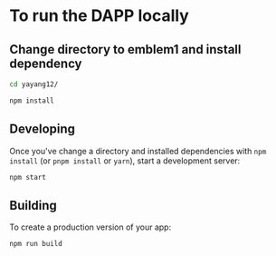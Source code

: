 

# To run the DAPP locally

## Change directory to emblem1 and install dependency

```bash
cd yayang12/
```

```bash
npm install
```

## Developing

Once you've change a directory and installed dependencies with `npm install` (or `pnpm install` or `yarn`), start a development server:

```bash
npm start
```

## Building

To create a production version of your app:

```bash
npm run build
```
